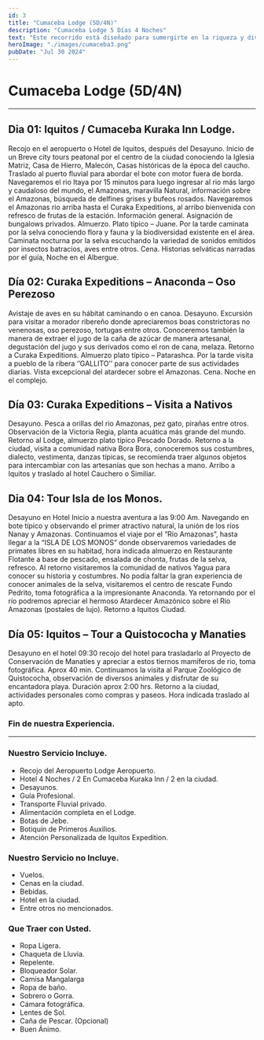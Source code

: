 ```yaml
---
id: 3
title: "Cumaceba Lodge (5D/4N)"
description: "Cumaceba Lodge 5 Días 4 Noches"
text: "Este recorrido está diseñado para sumergirte en la riqueza y diversidad de la selva peruana, brindándote una experiencia única y enriquecedora."
heroImage: "./images/cumaceba3.png"
pubDate: "Jul 30 2024"
---
```


# Cumaceba Lodge (5D/4N)

---

## Dia 01: Iquitos / Cumaceba Kuraka Inn Lodge.

Recojo en el aeropuerto o Hotel de Iquitos, después del Desayuno.
Inicio de un Breve city tours peatonal por el centro de la ciudad conociendo la Iglesia Matriz, Casa de Hierro, Malecón, Casas históricas de la época del caucho. Traslado al puerto fluvial para abordar el bote con motor fuera de borda. Navegaremos el rio Itaya por 15 minutos para luego ingresar al rio más largo y caudaloso del mundo, el Amazonas, maravilla Natural, información sobre el Amazonas, búsqueda de delfines grises y bufeos rosados. Navegaremos el Amazonas rio arriba hasta el Curaka Expeditions, al arribo bienvenida con refresco de frutas de la estación. Información general. Asignación de bungalows privados. Almuerzo. Plato típico – Juane. Por la tarde caminata por la selva conociendo flora y fauna y la biodiversidad existente en el área. Caminata nocturna por la selva escuchando la variedad de sonidos emitidos por insectos batracios, aves entre otros. Cena. Historias selváticas narradas por el guía, Noche en el Albergue.

## Día 02: Curaka Expeditions – Anaconda – Oso Perezoso

Avistaje de aves en su hábitat caminando o en canoa. Desayuno. Excursión para visitar a morador ribereño donde apreciaremos boas constrictoras no venenosas, oso perezoso, tortugas entre otros. Conoceremos también la manera de extraer el jugo de la caña de azúcar de manera artesanal, degustación del jugo y sus derivados como el ron de cana, melaza. Retorno a Curaka Expeditions. Almuerzo plato típico – Patarashca. Por la tarde visita a pueblo de la ribera ‘’GALLITO’’ para conocer parte de sus actividades diarias. Vista excepcional del atardecer sobre el Amazonas. Cena. Noche en el complejo.

## Día 03: Curaka Expeditions – Visita a Nativos

Desayuno. Pesca a orillas del rio Amazonas, pez gato, pirañas entre otros. Observación de la Victoria Regia, planta acuática más grande del mundo. Retorno al Lodge, almuerzo plato típico Pescado Dorado. Retorno a la ciudad, visita a comunidad nativa Bora Bora, conoceremos sus costumbres, dialecto, vestimenta, danzas típicas, se recomienda traer algunos objetos para intercambiar con las artesanías que son hechas a mano. Arribo a Iquitos y traslado al hotel Cauchero o Similiar.

## Dia 04: Tour Isla de los Monos.

Desayuno en Hotel
Inicio a nuestra aventura a las 9:00 Am. Navegando en bote típico y observando el primer atractivo natural, la unión de los ríos Nanay y Amazonas. Continuamos el viaje por el “Rio Amazonas”, hasta llegar a la “ISLA DE LOS MONOS” donde observaremos variedades de primates libres en su habitad, hora indicada almuerzo en Restaurante Flotante a base de pescado, ensalada de chonta, frutas de la selva, refresco. Al retorno visitaremos la comunidad de nativos Yagua para conocer su historia y costumbres. No podía faltar la gran experiencia de conocer animales de la selva, visitaremos el centro de rescate Fundo Pedrito, toma fotográfica a la impresionante Anaconda. Ya retornando por el río podremos apreciar el hermoso Atardecer Amazónico sobre el Rio Amazonas (postales de lujo). Retorno a Iquitos Ciudad.

## Día 05: Iquitos – Tour a Quistococha y Manaties

Desayuno en el hotel 09:30 recojo del hotel para trasladarlo al Proyecto de Conservación de Manatíes y apreciar a estos tiernos mamíferos de rio, toma fotográfica. Aprox 40 min. Continuamos la visita al Parque Zoológico de Quistococha, observación de diversos animales y disfrutar de su encantadora playa. Duración aprox 2:00 hrs. Retorno a la ciudad, actividades personales como compras y paseos. Hora indicada traslado al apto.

### Fin de nuestra Experiencia.

---

### Nuestro Servicio Incluye.

- Recojo del Aeropuerto Lodge Aeropuerto.
- Hotel 4 Noches / 2 En Cumaceba Kuraka Inn / 2 en la ciudad.
- Desayunos.
- Guía Profesional.
- Transporte Fluvial privado.
- Alimentación completa en el Lodge.
- Botas de Jebe.
- Botiquín de Primeros Auxilios.
- Atención Personalizada de Iquitos Expedition.

### Nuestro Servicio no Incluye.

- Vuelos.
- Cenas en la ciudad.
- Bebidas.
- Hotel en la ciudad.
- Entre otros no mencionados.

### Que Traer con Usted.

- Ropa Ligera.
- Chaqueta de Lluvia.
- Repelente.
- Bloqueador Solar.
- Camisa Mangalarga
- Ropa de baño.
- Sobrero o Gorra.
- Cámara fotográfica.
- Lentes de Sol.
- Caña de Pescar. (Opcional)
- Buen Ánimo.
